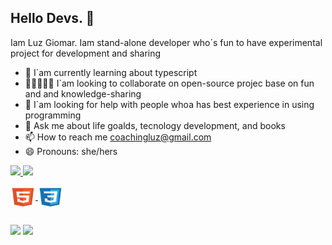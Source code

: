 ## Hello Devs. 👋
Iam Luz Giomar. Iam stand-alone developer who´s fun to have experimental project for development and sharing 

- 🌱 I`am currently learning about typescript
- 🧑🏾‍🤝‍🧑🏿 I`am looking to collaborate on open-source projec base on fun and and knowledge-sharing 
- 🤔 I`am looking for help with people whoa has best experience in using programming
- 💬 Ask me about life goalds, tecnology development, and books
- 📫 How to reach me coachingluz@gmail.com
- 😄 Pronouns: she/hers

<div>
  <a href="https://github.com/luzgiomar">
  <img height="180em" src="https://github-readme-stats.vercel.app/api?username=luzgiomar&show_icons=true&theme=dracula&include_all_commits=true&count_private=true"/>
  <img height="180em" src="https://github-readme-stats.vercel.app/api/top-langs/?username=luzgiomar&layout=compact&langs_count=7&theme=dracula"/>
</div> 

<div style="display: inline_block"><br>
  <img align="center" alt="Luz-HTML" height="30" width="40" src="https://raw.githubusercontent.com/devicons/devicon/master/icons/html5/html5-original.svg">
  <img align="center" alt="Luz-CSS" height="30" width="40" src="https://raw.githubusercontent.com/devicons/devicon/master/icons/css3/css3-original.svg">
</div>

 ##
 
 <div>
  <a href = "mailto:coachingluz@gmail.com"><img src="https://img.shields.io/badge/-Gmail-%23333?style=for-the-badge&logo=gmail&logoColor=white" target="_blank"></a>
  <a href="https://www.linkedin.com/in/luz-giomar-6675b5199" target="_blank"><img src="https://img.shields.io/badge/-LinkedIn-%230077B5?style=for-the-badge&logo=linkedin&logoColor=white" target="_blank"></a> 
 </div>
